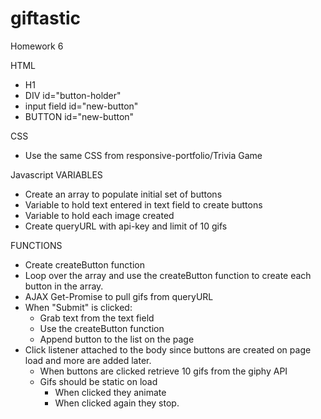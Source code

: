 # giftastic
Homework 6

HTML
 - H1
 - DIV id="button-holder"
 - input field id="new-button"
 - BUTTON id="new-button"

 CSS
 - Use the same CSS from responsive-portfolio/Trivia Game

 Javascript
 VARIABLES
 - Create an array to populate initial set of buttons
 - Variable to hold text entered in text field to create buttons
 - Variable to hold each image created
 - Create queryURL with api-key and limit of 10 gifs

 FUNCTIONS
 - Create createButton function
 - Loop over the array and use the createButton function to create each button in the array.
 - AJAX Get-Promise to pull gifs from queryURL
 - When "Submit" is clicked:
    - Grab text from the text field
    - Use the createButton function
    - Append button to the list on the page
 - Click listener attached to the body since buttons are created on page load and more are added later.
    - When buttons are clicked retrieve 10 gifs from the giphy API
    - Gifs should be static on load
        - When clicked they animate
        - When clicked again they stop.
